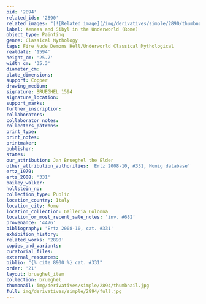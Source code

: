 ```yaml
---
pid: '2894'
related_ids: '2890'
related_images: "[![Related image](/img/derivatives/simple/2890/thumbnail.jpg)](/brughel/2890)"
label: Aeneas and Sibyl in the Underworld (Rome)
object_type: Painting
genre: Classical Mythology
tags: Fire Nude Demons Hell/Underworld Classical Mythological
realdate: '1594'
height_cm: '25.7'
width_cm: '35.3'
diameter_cm: 
plate_dimensions: 
support: Copper
drawing_medium: 
signature: BRUEGHEL 1594
signature_location: 
support_marks: 
further_inscription: 
collaborators: 
collaborator_notes: 
collectors_patrons: 
print_type: 
print_notes: 
printmaker: 
publisher: 
states: 
our_attribution: Jan Brueghel the Elder
other_attribution_authorities: 'Ertz 2008-10, #331, Honig database'
ertz_1979: 
ertz_2008: '331'
bailey_walker: 
hollstein_no: 
collection_type: Public
location_country: Italy
location_city: Rome
location_collection: Galleria Colonna
location_or_most_recent_sale_notes: 'inv. #682'
provenance: '4476'
bibliography: 'Ertz 2008-10, cat. #331'
exhibition_history: 
related_works: '2890'
copies_and_variants: 
curatorial_files: 
external_resources: 
biblio: "{% cite 8900 %} cat. #331"
order: '21'
layout: brueghel_item
collection: brueghel
thumbnail: img/derivatives/simple/2894/thumbnail.jpg
full: img/derivatives/simple/2894/full.jpg
---
```


